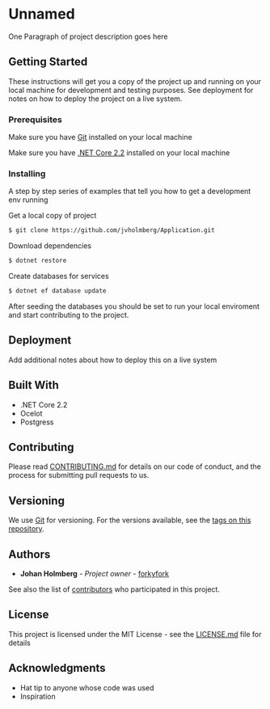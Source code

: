 ﻿# Unnamed

One Paragraph of project description goes here

## Getting Started

These instructions will get you a copy of the project up and running on your local machine for development and testing purposes. See deployment for notes on how to deploy the project on a live system.

### Prerequisites

Make sure you have [Git](https://git-scm.com/) installed on your local machine

Make sure you have [.NET Core 2.2](https://docs.microsoft.com/en-us/dotnet/core/get-started?tabs=macos) installed on your local machine

### Installing

A step by step series of examples that tell you how to get a development env running


Get a local copy of project

```sh
$ git clone https://github.com/jvholmberg/Application.git
```

Download dependencies

```sh
$ dotnet restore
```

Create databases for services

```sh
$ dotnet ef database update
```

After seeding the databases you should be set to run your local enviroment and start contributing to the project.

## Deployment

Add additional notes about how to deploy this on a live system

## Built With

* .NET Core 2.2
* Ocelot
* Postgress

## Contributing

Please read [CONTRIBUTING.md](https://gist.github.com/PurpleBooth/b24679402957c63ec426) for details on our code of conduct, and the process for submitting pull requests to us.

## Versioning

We use [Git](https://git-scm.com/) for versioning. For the versions available, see the [tags on this repository](https://github.com/your/project/tags). 

## Authors

* **Johan Holmberg** - *Project owner* - [forkyfork](https://github.com/jvholmberg)

See also the list of [contributors](https://github.com/jvholmberg/Application/contributors) who participated in this project.

## License

This project is licensed under the MIT License - see the [LICENSE.md](LICENSE.md) file for details

## Acknowledgments

* Hat tip to anyone whose code was used
* Inspiration


